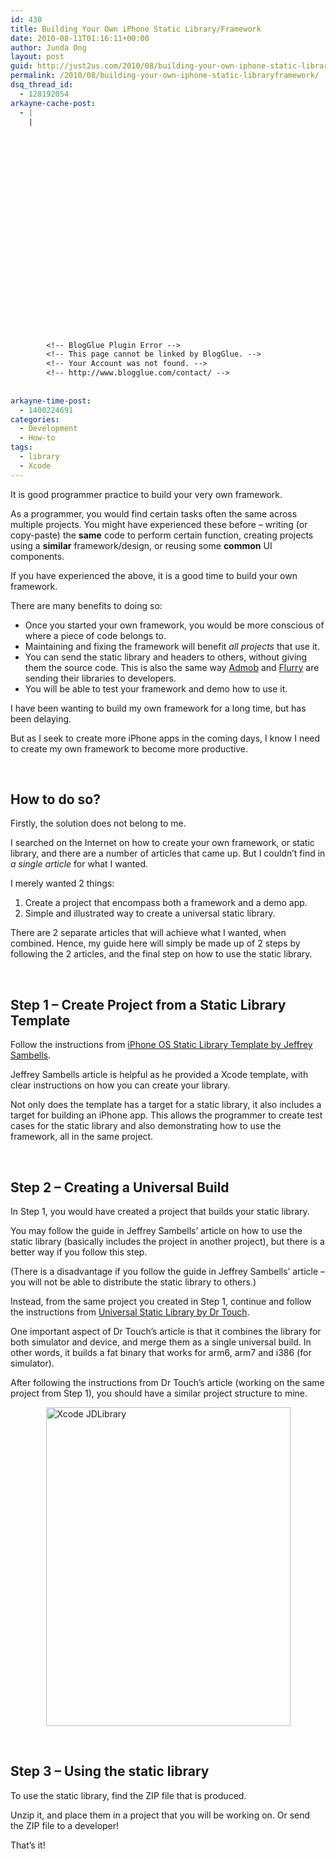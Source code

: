 ```yaml
---
id: 430
title: Building Your Own iPhone Static Library/Framework
date: 2010-08-11T01:16:11+00:00
author: Junda Ong
layout: post
guid: http://just2us.com/2010/08/building-your-own-iphone-static-libraryframework/
permalink: /2010/08/building-your-own-iphone-static-libraryframework/
dsq_thread_id:
  - 128192054
arkayne-cache-post:
  - |
    |
        
        
        
        
        
        
        
        
        
        
        
        
        
        
        
        
        
        
        
        
        
        
        
        <!-- BlogGlue Plugin Error -->
        <!-- This page cannot be linked by BlogGlue. -->
        <!-- Your Account was not found. -->
        <!-- http://www.blogglue.com/contact/ -->
        
        
arkayne-time-post:
  - 1400224691
categories:
  - Development
  - How-to
tags:
  - library
  - Xcode
---
```

It is good programmer practice to build your very own framework.

As a programmer, you would find certain tasks often the same across multiple projects. You might have experienced these before – writing (or copy-paste) the **same** code to perform certain function, creating projects using a **similar** framework/design, or reusing some **common** UI components. 

If you have experienced the above, it is a good time to build your own framework. 

There are many benefits to doing so:

  * Once you started your own framework, you would be more conscious of where a piece of code belongs to.
  * Maintaining and fixing the framework will benefit _all projects_ that use it.
  * You can send the static library and headers to others, without giving them the source code. This is also the same way <a href="http://developer.admob.com/wiki/IPhone" onclick="__gaTracker('send', 'event', 'outbound-article', 'http://developer.admob.com/wiki/IPhone', 'Admob');">Admob</a> and <a href="http://www.flurry.com/" onclick="__gaTracker('send', 'event', 'outbound-article', 'http://www.flurry.com/', 'Flurry');">Flurry</a> are sending their libraries to developers.
  * You will be able to test your framework and demo how to use it.

I have been wanting to build my own framework for a long time, but has been delaying.

But as I seek to create more iPhone apps in the coming days, I know I need to create my own framework to become more productive.

&#160;

## How to do so?

Firstly, the solution does not belong to me. 

I searched on the Internet on how to create your own framework, or static library, and there are a number of articles that came up. But I couldn’t find in _a single article_ for what I wanted.

I merely wanted 2 things:

  1. Create a project that encompass both a framework and a demo app.
  2. Simple and illustrated way to create a universal static library.

There are 2 separate articles that will achieve what I wanted, when combined. Hence, my guide here will simply be made up of 2 steps by following the 2 articles, and the final step on how to use the static library.

&#160;

## Step 1 – Create Project from a Static Library Template

Follow the instructions from <a href="http://jeffreysambells.com/iphone-os-static-library-template/" onclick="__gaTracker('send', 'event', 'outbound-article', 'http://jeffreysambells.com/iphone-os-static-library-template/', 'iPhone OS Static Library Template by Jeffrey Sambells');">iPhone OS Static Library Template by Jeffrey Sambells</a>. 

Jeffrey Sambells article is helpful as he provided a Xcode template, with clear instructions on how you can create your library. 

Not only does the template has a target for a static library, it also includes a target for building an iPhone app. This allows the programmer to create test cases for the static library and also demonstrating how to use the framework, all in the same project.

&#160;

## Step 2 – Creating a Universal Build

In Step 1, you would have created a project that builds your static library. 

You may follow the guide in Jeffrey Sambells’ article on how to use the static library (basically includes the project in another project), but there is a better way if you follow this step.

(There is a disadvantage if you follow the guide in Jeffrey Sambells’ article – you will not be able to distribute the static library to others.)

Instead, from the same project you created in Step 1, continue and follow the instructions from <a href="http://www.drobnik.com/touch/2010/04/universal-static-libraries/" onclick="__gaTracker('send', 'event', 'outbound-article', 'http://www.drobnik.com/touch/2010/04/universal-static-libraries/', 'Universal Static Library by Dr Touch');">Universal Static Library by Dr Touch</a>.

One important aspect of Dr Touch’s article is that it combines the library for both simulator and device, and merge them as a single universal build. In other words, it builds a fat binary that works for arm6, arm7 and i386 (for simulator). 

After following the instructions from Dr Touch’s article (working on the same project from Step 1), you should have a similar project structure to mine.

<img style="border-bottom: 0px; border-left: 0px; display: block; float: none; margin-left: auto; border-top: 0px; margin-right: auto; border-right: 0px" title="Xcode JDLibrary" border="0" alt="Xcode JDLibrary" src="http://just2us.com/wp-content/uploads/2010/08/XcodeJDLibrary_thumb.png" width="391" height="510" />

&#160;

## Step 3 – Using the static library

To use the static library, find the ZIP file that is produced.

Unzip it, and place them in a project that you will be working on. Or send the ZIP file to a developer!

That’s it! 

<div style="font-size:0px;height:0px;line-height:0px;margin:0;padding:0;clear:both">
</div>